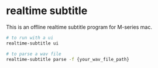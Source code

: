 # realtime subtitle

This is an offline realtime subtitle program for M-series mac.

```bash
# to run with a ui
realtime-subtitle ui

# to parse a wav file
realtime-subtitle parse -f {your_wav_file_path}
```
